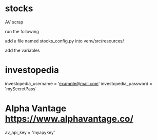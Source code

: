 # stocks
AV scrap

run the following

add a file named stocks_config.py into venv/src/resources/

add the variables

# investopedia
investopedia_username = 'example@mail.com'
investopedia_password = 'mySecretPass'

# Alpha Vantage https://www.alphavantage.co/
av_api_key = 'myapykey'
